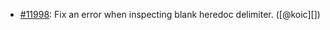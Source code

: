 * [#11998](https://github.com/rubocop/rubocop/issues/11998): Fix an error when inspecting blank heredoc delimiter. ([@koic][])
